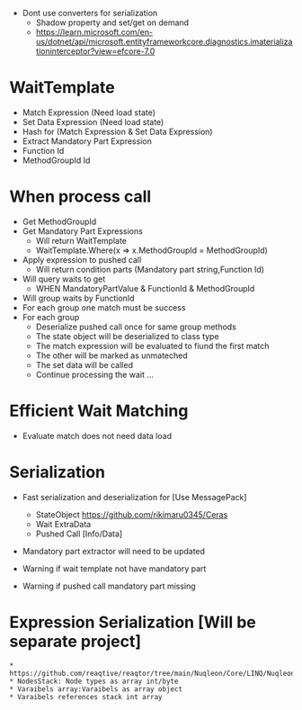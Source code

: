 ﻿* Dont use converters for serialization
	* Shadow property and set/get on demand
	* https://learn.microsoft.com/en-us/dotnet/api/microsoft.entityframeworkcore.diagnostics.imaterializationinterceptor?view=efcore-7.0

# WaitTemplate
* Match Expression (Need load state)
* Set Data Expression (Need load state)
* Hash for (Match Expression & Set Data Expression)
* Extract Mandatory Part Expression
* Function Id
* MethodGroupId Id

# When process call
* Get MethodGroupId
* Get Mandatory Part Expressions
	* Will return WaitTemplate
	* WaitTemplate.Where(x => x.MethodGroupId = MethodGroupId)
* Apply expression to pushed call
	* Will return condition parts (Mandatory part string,Function Id)
* Will query waits to get
	* WHEN MandatoryPartValue & FunctionId & MethodGroupId
* Will group waits by FunctionId
* For each group one match must be success
* For each group 
	* Deserialize pushed call once for same group methods
	* The state object will be deserialized to class type
	* The match expression will be evaluated to fiund the first match
	* The other will be marked as unmateched
	* The set data will be called
	* Continue processing the wait ...

# Efficient Wait Matching
* Evaluate match does not need data load


# Serialization
* Fast serialization and deserialization for [Use MessagePack] 
	* StateObject https://github.com/rikimaru0345/Ceras
	* Wait ExtraData
	* Pushed Call [Info/Data]
* Mandatory part extractor will need to be updated

* Warning if wait template not have mandatory part
* Warning if pushed call mandatory part missing

# Expression Serialization [Will be separate project]
	* https://github.com/reaqtive/reaqtor/tree/main/Nuqleon/Core/LINQ/Nuqleon.Linq.Expressions.Bonsai
	* NodesStack: Node types as array int/byte
	* Varaibels array:Varaibels as array object
	* Varaibels references stack int array

